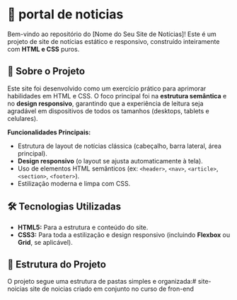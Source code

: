 # 📰 portal de noticias

Bem-vindo ao repositório do [Nome do Seu Site de Notícias]! Este é um projeto de site de notícias estático e responsivo, construído inteiramente com **HTML e CSS** puros.

## 🚀 Sobre o Projeto

Este site foi desenvolvido como um exercício prático para aprimorar habilidades em HTML e CSS. O foco principal foi na **estrutura semântica** e no **design responsivo**, garantindo que a experiência de leitura seja agradável em dispositivos de todos os tamanhos (desktops, tablets e celulares).

**Funcionalidades Principais:**
* Estrutura de layout de notícias clássica (cabeçalho, barra lateral, área principal).
* **Design responsivo** (o layout se ajusta automaticamente à tela).
* Uso de elementos HTML semânticos (ex: `<header>`, `<nav>`, `<article>`, `<section>`, `<footer>`).
* Estilização moderna e limpa com CSS.

## 🛠️ Tecnologias Utilizadas

* **HTML5:** Para a estrutura e conteúdo do site.
* **CSS3:** Para toda a estilização e design responsivo (incluindo **Flexbox** ou **Grid**, se aplicável).

## 📂 Estrutura do Projeto

O projeto segue uma estrutura de pastas simples e organizada:# site-noicias
site de noicias criado em conjunto no curso de fron-end
